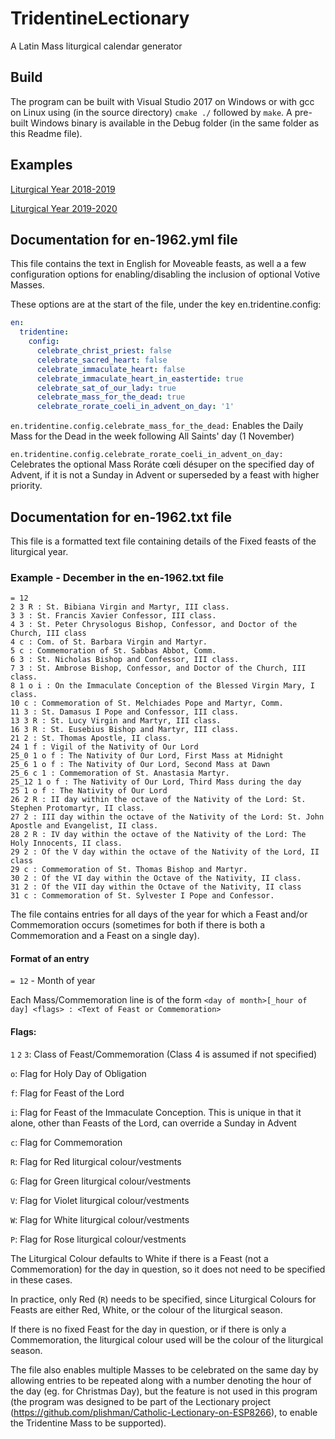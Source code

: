 # TridentineLectionary
A Latin Mass liturgical calendar generator

## Build
The program can be built with Visual Studio 2017 on Windows or with gcc on Linux using (in the source directory) ``` cmake ./ ``` followed by ``` make ```. A pre-built Windows binary is available in the Debug folder (in the same folder as this Readme file).

## Examples
[Liturgical Year 2018-2019](Debug/2019.csv)

[Liturgical Year 2019-2020](Debug/2020.csv)

## Documentation for en-1962.yml file
This file contains the text in English for Moveable feasts, as well a a few configuration options for enabling/disabling the inclusion of optional Votive Masses.

These options are at the start of the file, under the key en.tridentine.config:

```yml
en:
  tridentine:
    config:
      celebrate_christ_priest: false
      celebrate_sacred_heart: false
      celebrate_immaculate_heart: false
      celebrate_immaculate_heart_in_eastertide: true
      celebrate_sat_of_our_lady: true
      celebrate_mass_for_the_dead: true
      celebrate_rorate_coeli_in_advent_on_day: '1'
```

``` en.tridentine.config.celebrate_mass_for_the_dead: ``` Enables the Daily Mass for the Dead in the week following All Saints' day (1 November)

``` en.tridentine.config.celebrate_rorate_coeli_in_advent_on_day: ``` Celebrates the optional Mass Roráte cœli désuper on the specified day of Advent, if it is not a Sunday in Advent or superseded by a feast with higher priority.

## Documentation for en-1962.txt file
This file is a formatted text file containing details of the Fixed feasts of the liturgical year.

### Example - December in the en-1962.txt file
```
= 12
2 3 R : St. Bibiana Virgin and Martyr, III class.
3 3 : St. Francis Xavier Confessor, III class.
4 3 : St. Peter Chrysologus Bishop, Confessor, and Doctor of the Church, III class
4 c : Com. of St. Barbara Virgin and Martyr.
5 c : Commemoration of St. Sabbas Abbot, Comm.
6 3 : St. Nicholas Bishop and Confessor, III class.
7 3 : St. Ambrose Bishop, Confessor, and Doctor of the Church, III class.
8 1 o i : On the Immaculate Conception of the Blessed Virgin Mary, I class.
10 c : Commemoration of St. Melchiades Pope and Martyr, Comm.
11 3 : St. Damasus I Pope and Confessor, III class.
13 3 R : St. Lucy Virgin and Martyr, III class.
16 3 R : St. Eusebius Bishop and Martyr, III class.
21 2 : St. Thomas Apostle, II class.
24 1 f : Vigil of the Nativity of Our Lord
25_0 1 o f : The Nativity of Our Lord, First Mass at Midnight
25_6 1 o f : The Nativity of Our Lord, Second Mass at Dawn
25_6 c 1 : Commemoration of St. Anastasia Martyr.
25_12 1 o f : The Nativity of Our Lord, Third Mass during the day
25 1 o f : The Nativity of Our Lord
26 2 R : II day within the octave of the Nativity of the Lord: St. Stephen Protomartyr, II class.
27 2 : III day within the octave of the Nativity of the Lord: St. John Apostle and Evangelist, II class.
28 2 R : IV day within the octave of the Nativity of the Lord: The Holy Innocents, II class.
29 2 : Of the V day within the octave of the Nativity of the Lord, II class
29 c : Commemoration of St. Thomas Bishop and Martyr.
30 2 : Of the VI day within the Octave of the Nativity, II class.
31 2 : Of the VII day within the Octave of the Nativity, II class
31 c : Commemoration of St. Sylvester I Pope and Confessor.
```

The file contains entries for all days of the year for which a Feast and/or Commemoration occurs (sometimes for both if there is both a Commemoration and a Feast on a single day).

#### Format of an entry
``` = 12 ``` - Month of year

Each Mass/Commemoration line is of the form ```<day of month>[_hour of day] <flags> : <Text of Feast or Commemoration> ```

#### Flags:

``` 1 ``` ``` 2 ``` ``` 3 ```: Class of Feast/Commemoration (Class 4 is assumed if not specified)

``` o ```: Flag for Holy Day of Obligation

``` f ```: Flag for Feast of the Lord

``` i ```: Flag for Feast of the Immaculate Conception. This is unique in that it alone, other than Feasts of the Lord, can override a Sunday in Advent

``` c ```: Flag for Commemoration

``` R ```: Flag for Red liturgical colour/vestments

``` G ```: Flag for Green liturgical colour/vestments

``` V ```: Flag for Violet liturgical colour/vestments

``` W ```: Flag for White liturgical colour/vestments

``` P ```: Flag for Rose liturgical colour/vestments

The Liturgical Colour defaults to White if there is a Feast (not a Commemoration) for the day in question, so it does not need to be specified in these cases.

In practice, only Red (``` R ```) needs to be specified, since Liturgical Colours for Feasts are either Red, White, or the colour of the liturgical season. 

If there is no fixed Feast for the day in question, or if there is only a Commemoration, the liturgical colour used will be the colour of the liturgical season.

The file also enables multiple Masses to be celebrated on the same day by allowing entries to be repeated along with a number denoting the hour of the day (eg. for Christmas Day), but the feature is not used in this program (the program was designed to be part of the Lectionary project (https://github.com/plishman/Catholic-Lectionary-on-ESP8266), to enable the Tridentine Mass to be supported).
